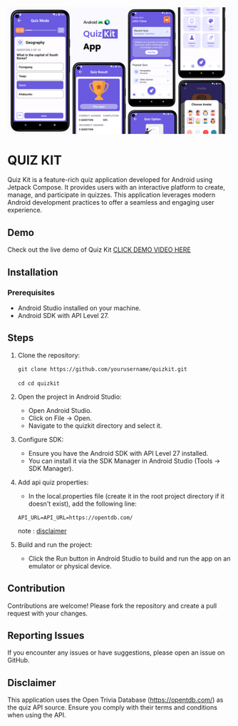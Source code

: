 <img src="./Thumbnail.png"/>

# <b>QUIZ KIT</b>

<p>
Quiz Kit is a feature-rich quiz application developed for Android using Jetpack Compose. It provides users with an interactive platform to create, manage, and participate in quizzes. This application leverages modern Android development practices to offer a seamless and engaging user experience.
</p>

## Demo

Check out the live demo of Quiz Kit [CLICK DEMO VIDEO HERE](https://www.youtube.com/watch?v=EW0K2y9Dhpk&t=10s)

## Installation

### Prerequisites

- Android Studio installed on your machine.
- Android SDK with API Level 27.

## Steps

1. Clone the repository:

   ```
   git clone https://github.com/yourusername/quizkit.git

   cd cd quizkit
   ```

2. Open the project in Android Studio:

   - Open Android Studio.
   - Click on File -> Open.
   - Navigate to the quizkit directory and select it.

3. Configure SDK:

   - Ensure you have the Android SDK with API Level 27 installed.
   - You can install it via the SDK Manager in Android Studio (Tools -> SDK Manager).

4. Add api quiz properties:

   - In the local.properties file (create it in the root project directory if it doesn't exist), add the following line:

   ```
   API_URL=API_URL=https://opentdb.com/
   ```

   note : [disclaimer](#disclaimer)

5. Build and run the project:

   - Click the Run button in Android Studio to build and run the app on an emulator or physical device.

## Contribution

Contributions are welcome! Please fork the repository and create a pull request with your changes.

## Reporting Issues

If you encounter any issues or have suggestions, please open an issue on GitHub.

## Disclaimer

This application uses the Open Trivia Database (https://opentdb.com/) as the quiz API source. Ensure you comply with their terms and conditions when using the API.
